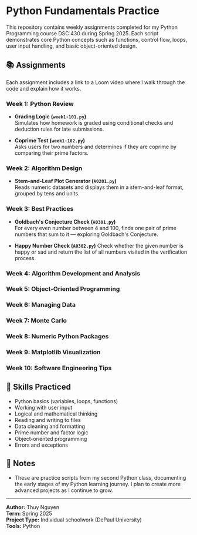 # Python Fundamentals Practice

This repository contains weekly assignments completed for my Python Programming course DSC 430 during Spring 2025. Each script demonstrates core Python concepts such as functions, control flow, loops, user input handling, and basic object-oriented design.

## 📚 Assignments

Each assignment includes a link to a Loom video where I walk through the code and explain how it works.

### Week 1: Python Review
- **Grading Logic (`week1-101.py`)**  
  Simulates how homework is graded using conditional checks and deduction rules for late submissions.

- **Coprime Test (`week1-102.py`)**  
  Asks users for two numbers and determines if they are coprime by comparing their prime factors.

### Week 2: Algorithm Design
- **Stem-and-Leaf Plot Generator (`A0201.py`)**  
  Reads numeric datasets and displays them in a stem-and-leaf format, grouped by tens and units.

### Week 3: Best Practices
- **Goldbach's Conjecture Check (`A0301.py`)**  
  For every even number between 4 and 100, finds one pair of prime numbers that sum to it — exploring Goldbach's Conjecture.

- **Happy Number Check (`A0302.py`)**
  Check whether the given number is happy or sad and return the list of all numbers visited in the verification process.

### Week 4: Algorithm Development and Analysis

### Week 5: Object-Oriented Programming

### Week 6: Managing Data

### Week 7: Monte Carlo

### Week 8: Numeric Python Packages

### Week 9: Matplotlib Visualization

### Week 10: Software Engineering Tips


## 🧠 Skills Practiced
- Python basics (variables, loops, functions)
- Working with user input
- Logical and mathematical thinking
- Reading and writing to files
- Data cleaning and formatting
- Prime number and factor logic
- Object-oriented programming
- Errors and exceptions

## 📌 Notes
- These are practice scripts from my second Python class, documenting the early stages of my Python learning journey. I plan to create more advanced projects as I continue to grow.

---
**Author:** Thuy Nguyen  
**Term:** Spring 2025  
**Project Type:** Individual schoolwork (DePaul University)  
**Tools:** Python
